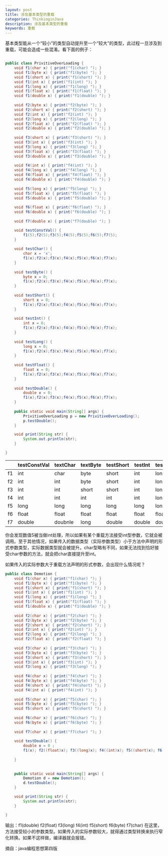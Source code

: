 ```yaml
---
layout: post
title: 涉及基本类型的重载
categories: ThinkinginJava
description: 涉及基本类型的重载
keywords: 重载
---
```


基本类型能从一个“较小”的类型自动提升至一个“较大”的类型，此过程一旦涉及到重载，可能会造成一些混淆。看下面的例子：

```java

public class PrivitiveOverLoading {
	void f1(char x) { print("f1(char) "); }
	void f1(byte x) { print("f1(byte) "); }
	void f1(short x) { print("f1(short) "); }
	void f1(int x) { print("f1(int) "); }
	void f1(long x) { print("f1(long) "); }
	void f1(float x) { print("f1(float) "); }
	void f1(double x) { print("f1(double) "); }
	
	void f2(byte x) { print("f2(byte) "); }
	void f2(short x) { print("f2(short) "); }
	void f2(int x) { print("f2(int) "); }
	void f2(long x) { print("f2(long) "); }
	void f2(float x) { print("f2(float) "); }
	void f2(double x) { print("f2(double) "); }
	
	void f3(short x) { print("f3(short) "); }
	void f3(int x) { print("f3(int) "); }
	void f3(long x) { print("f3(long) "); }
	void f3(float x) { print("f3(float) "); }
	void f3(double x) { print("f3(double) "); }
	
	void f4(int x) { print("f4(int) "); }
	void f4(long x) { print("f4(long) "); }
	void f4(float x) { print("f4(float) "); }
	void f4(double x) { print("f4(double) "); }
	
	void f5(long x) { print("f5(long) "); }
	void f5(float x) { print("f5(float) "); }
	void f5(double x) { print("f5(double) "); }
	
	void f6(float x) { print("f6(float) "); }
	void f6(double x) { print("f6(double) "); }
	
	void f7(double x) { print("f7(double) "); }

	void testConstVal() {
		f1(5);f2(5);f3(5);f4(5);f5(5);f6(5);f7(5);
	}
	
	void testChar() {
		char x = 'x';
		f1(x);f2(x);f3(x);f4(x);f5(x);f6(x);f7(x);
	}
	
	void testByte() {
		byte x = 0;
		f1(x);f2(x);f3(x);f4(x);f5(x);f6(x);f7(x);
	}
	
	void testShort() {
		short x = 0;
		f1(x);f2(x);f3(x);f4(x);f5(x);f6(x);f7(x);
	}
	
	void testInt() {
		int x = 0;
		f1(x);f2(x);f3(x);f4(x);f5(x);f6(x);f7(x);
	}
	
	void testLong() {
		long x = 0;
		f1(x);f2(x);f3(x);f4(x);f5(x);f6(x);f7(x);
	}
	
	void testFloat() {
		float x = 0;
		f1(x);f2(x);f3(x);f4(x);f5(x);f6(x);f7(x);
	}
	
	void testDouble() {
		double x = 0;
		f1(x);f2(x);f3(x);f4(x);f5(x);f6(x);f7(x);
	}
	
	public static void main(String[] args) {
		PrivitiveOverLoading p = new PrivitiveOverLoading();
		p.testDouble();
	}

	void print(String str) {
		System.out.println(str);
	}

}

```

   |    | testConstVal | textChar | textByte | testShort | testInt | testLong | testFloat | testDouble |
   |----|--------------|----------|----------|-----------|---------|----------|-----------|------------|
   | f1 | int          | char     | byte     | short     | int     | long     | float     | double     |
   | f2 | int          | int      | byte     | short     | int     | long     | float     | double     |
   | f3 | int          | int      | short    | short     | int     | long     | float     | double     |
   | f4 | int          | int      | int      | int       | int     | long     | float     | double     |
   | f5 | long         | long     | long     | long      | long    | long     | float     | double     |
   | f6 | float        | float    | float    | float     | float   | float    | float     | double     |
   | f7 | double       | doubnle  | long     | double    | double  | double   | double    | double     |  
	
你会发现数值5被当做int处理，所以如果有某个重载方法接受int型参数，它就会被调用。至于其他情况，如果传入的数据类型（实际参数类型）小于方法中声明的形式参数类型，实际数据类型就会被提升。char型略有不同，如果无法找到恰好接受char参数的方法，就会把char直接提升至int。

如果传入的实际参数大于重载方法声明的形式参数，会出现什么情况呢？

```java
public class Demotion {
	void f1(char x) { print("f1(char) "); }
	void f1(byte x) { print("f1(byte) "); }
	void f1(short x) { print("f1(short) "); }
	void f1(int x) { print("f1(int) "); }
	void f1(long x) { print("f1(long) "); }
	void f1(float x) { print("f1(float) "); }
	void f1(double x) { print("f1(double) "); }
	
	void f2(char x) { print("f2(char) "); }
	void f2(byte x) { print("f2(byte) "); }
	void f2(short x) { print("f2(short) "); }
	void f2(int x) { print("f2(int) "); }
	void f2(long x) { print("f2(long) "); }
	void f2(float x) { print("f2(float) "); }
	
	void f3(char x) { print("f3(char) "); }
	void f3(byte x) { print("f3(byte) "); }
	void f3(short x) { print("f3(short) "); }
	void f3(int x) { print("f3(int) "); }
	void f3(long x) { print("f3(long) "); }
	
	void f4(char x) { print("f4(char) "); }
	void f4(byte x) { print("f4(byte) "); }
	void f4(short x) { print("f4(short) "); }
	void f4(int x) { print("f4(int) "); }
	
	void f5(char x) { print("f5(char) "); }
	void f5(byte x) { print("f5(byte) "); }
	void f5(short x) { print("f5(short) "); }
	
	void f6(char x) { print("f6(char) "); }
	void f6(byte x) { print("f6(byte) "); }
	
	void f7(char x) { print("f7(char) "); }
	
	void testDouble() {
		double x = 0 ;
		f1(x); f2((float)x); f3((long)x); f4((int)x); f5((short)x); f6((byte)x); f7((char)x);
		
	}
	
	
	public static void main(String[] args) {
		Demotion d = new Demotion();
		d.testDouble();
	}

	void print(String str) {
		System.out.println(str);
	}

}
```

输出：f1(double) f2(float) f3(long) f4(int) f5(short) f6(byte) f7(char) 
在这里，方法接受较小的参数类型。如果传入的实际参数较大，就得通过类型转换来执行窄化转换。如果不这样做，编译器就会报错。





摘自：java编程思想第四版